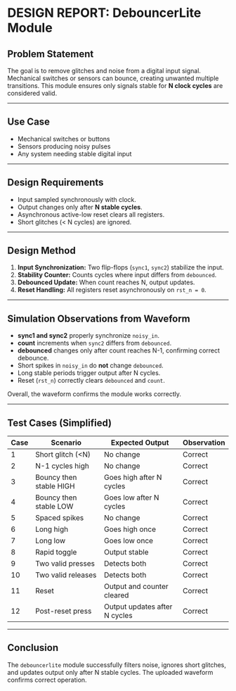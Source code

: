 

# **DESIGN REPORT: DebouncerLite Module**

## **Problem Statement**

The goal is to remove glitches and noise from a digital input signal. Mechanical switches or sensors can bounce, creating unwanted multiple transitions. This module ensures only signals stable for **N clock cycles** are considered valid.

---

## **Use Case**

* Mechanical switches or buttons
* Sensors producing noisy pulses
* Any system needing stable digital input

---

## **Design Requirements**

* Input sampled synchronously with clock.
* Output changes only after **N stable cycles**.
* Asynchronous active-low reset clears all registers.
* Short glitches (< N cycles) are ignored.

---

## **Design Method**

1. **Input Synchronization:** Two flip-flops (`sync1`, `sync2`) stabilize the input.
2. **Stability Counter:** Counts cycles where input differs from `debounced`.
3. **Debounced Update:** When count reaches N, output updates.
4. **Reset Handling:** All registers reset asynchronously on `rst_n = 0`.

---

## **Simulation Observations from Waveform**

* **sync1 and sync2** properly synchronize `noisy_in`.
* **count** increments when `sync2` differs from `debounced`.
* **debounced** changes only after count reaches N-1, confirming correct debounce.
* Short spikes in `noisy_in` do **not** change `debounced`.
* Long stable periods trigger output after N cycles.
* Reset (`rst_n`) correctly clears `debounced` and `count`.

Overall, the waveform confirms the module works correctly.

---

## **Test Cases (Simplified)**

| Case | Scenario                | Expected Output               | Observation |
| ---- | ----------------------- | ----------------------------- | ----------- |
| 1    | Short glitch (\<N)      | No change                     | Correct     |
| 2    | N-1 cycles high         | No change                     | Correct     |
| 3    | Bouncy then stable HIGH | Goes high after N cycles      | Correct     |
| 4    | Bouncy then stable LOW  | Goes low after N cycles       | Correct     |
| 5    | Spaced spikes           | No change                     | Correct     |
| 6    | Long high               | Goes high once                | Correct     |
| 7    | Long low                | Goes low once                 | Correct     |
| 8    | Rapid toggle            | Output stable                 | Correct     |
| 9    | Two valid presses       | Detects both                  | Correct     |
| 10   | Two valid releases      | Detects both                  | Correct     |
| 11   | Reset                   | Output and counter cleared    | Correct     |
| 12   | Post-reset press        | Output updates after N cycles | Correct     |

---

## **Conclusion**

The `debouncerlite` module successfully filters noise, ignores short glitches, and updates output only after N stable cycles. The uploaded waveform confirms correct operation.



